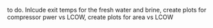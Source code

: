 to do. Inlcude exit temps for the fresh water and brine,
create plots for compressor pwer vs LCOW, 
create plots for area vs LCOW
